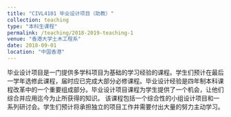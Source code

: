 ```yaml
---
title: "CIVL4101 毕业设计项目（助教）"
collection: teaching
type: "本科生课程"
permalink: /teaching/2018-2019-teaching-1
venue: "香港大学土木工程系"
date: 2018-09-01
location: "中国香港"
---
```


毕业设计项目是一门提供多学科项目为基础的学习经验的课程。学生们预计在最后一学年选修此课程，届时应已完成大部分必修课程。毕业设计经验是四年制本科课程改革中的一个重要组成部分。毕业设计项目课程为学生提供了一个机会，让他们综合并应用迄今为止所获得的知识。 该课程包括一个综合性的小组设计项目和一系列研讨会。学生们预计将承担独立的项目工作并需要付出大量的努力主动学习。
